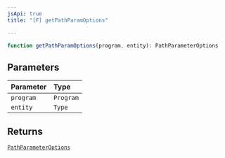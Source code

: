 ```yaml
---
jsApi: true
title: "[F] getPathParamOptions"

---
```

```ts
function getPathParamOptions(program, entity): PathParameterOptions
```

## Parameters

| Parameter | Type |
| :------ | :------ |
| `program` | `Program` |
| `entity` | `Type` |

## Returns

[`PathParameterOptions`](../interfaces/PathParameterOptions.md)
